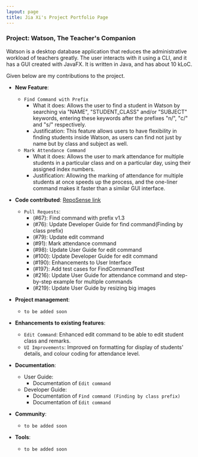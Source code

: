 ```yaml
---
layout: page
title: Jia Xi's Project Portfolio Page
---
```


### Project: Watson, The Teacher's Companion

Watson is a desktop database application that
reduces the administrative workload of teachers greatly. 
The user interacts with it using a CLI, and it has a GUI 
created with JavaFX. It is written in Java, and has about 
10 kLoC.

Given below are my contributions to the project.

* **New Feature**:
  * `Find Command with Prefix`
    * What it does: Allows the user to find a student 
    in Watson by searching via "NAME", "STUDENT_CLASS"
    and/or "SUBJECT" keywords, entering these keywords
    after the prefixes "n/", "c/" and "s/" respectively.
    * Justification: This feature allows users to have
    flexibility in finding students inside Watson, as 
    users can find not just by name but by class and 
    subject as well.
  * `Mark Attendance Command`
    * What it does: Allows the user to mark attendance for
    multiple students in a particular class and on a 
    particular day, using their assigned index numbers.
    * Justification: Allowing the marking of attendance
    for multiple students at once speeds up the process,
    and the one-liner command makes it faster than a 
    similar GUI interface.

* **Code contributed**: 
[RepoSense link](https://nus-cs2103-ay2223s1.github.io/tp-dashboard/?search=joosxi&breakdown=true&sort=groupTitle&sortWithin=title&since=2022-09-16&timeframe=commit&mergegroup=&groupSelect=groupByRepos&checkedFileTypes=docs~functional-code~test-code~other)
  * `Pull Requests`:
    * (#67): Find command with prefix v1.3
    * (#76): Update Developer Guide for 
    find command(Finding by class prefix)
    * (#79): Update edit command
    * (#91): Mark attendance command
    * (#98): Update User Guide for edit command
    * (#100): Update Developer Guide for edit command
    * (#190): Enhancements to User Interface
    * (#197): Add test cases for FindCommandTest
    * (#216): Update User Guide for attendance command and step-by-step example for multiple commands
    * (#219): Update User Guide by resizing big images

* **Project management**:
  * `to be added soon`

* **Enhancements to existing features**:
  * `Edit Command`: Enhanced edit command to be able to
  edit student class and remarks.
  * `UI Improvements`: Improved on formatting for display
  of students' details, and colour coding for attendance
  level.

* **Documentation**:
  * User Guide:
    * Documentation of `Edit command`
  * Developer Guide:
    * Documentation of `Find command (Finding by class prefix)`
    * Documentation of `Edit command`

* **Community**:
  * `to be added soon`

* **Tools**:
  * `to be added soon`

